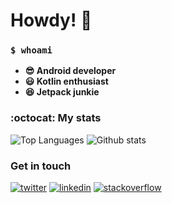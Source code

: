 # Howdy! 👋

### `$ whoami`
* **😎 Android developer**
* **😃 Kotlin enthusiast**
* **😆 Jetpack junkie**

### :octocat: My stats
![Top Languages](https://github-readme-stats.vercel.app/api/top-langs/?username=linusmuema&hide=css)
![Github stats](https://github-readme-stats.vercel.app/api?username=linusmuema&show_icons=true)

### Get in touch
<p>
  <a href="https://twitter.com/linusmoose"><img src="https://img.icons8.com/color/50/000000/twitter-squared.png" alt="twitter"/></a>
  <a href="https://www.linkedin.com/in/linus-muema"><img src="https://img.icons8.com/color/50/000000/linkedin.png" alt="linkedin"/></a>
  <a href="https://stackoverflow.com/users/11125430/linus-muema"><img src="https://img.icons8.com/color/50/000000/stackoverflow.png" alt="stackoverflow"/></a>
<p>
